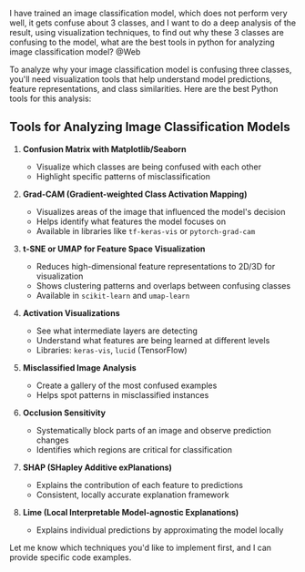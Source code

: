 I have trained an image classification model, which does not perform very well, it gets confuse about 3 classes, and I want to do a deep analysis of the result, using visualization techniques, to find out why these 3 classes are confusing to the model, what are the best tools in python for analyzing image classification model? @Web 

To analyze why your image classification model is confusing three classes, you'll need visualization tools that help understand model predictions, feature representations, and class similarities. Here are the best Python tools for this analysis:

## Tools for Analyzing Image Classification Models

1. **Confusion Matrix with Matplotlib/Seaborn**
   - Visualize which classes are being confused with each other
   - Highlight specific patterns of misclassification

2. **Grad-CAM (Gradient-weighted Class Activation Mapping)**
   - Visualizes areas of the image that influenced the model's decision
   - Helps identify what features the model focuses on
   - Available in libraries like `tf-keras-vis` or `pytorch-grad-cam`

3. **t-SNE or UMAP for Feature Space Visualization**
   - Reduces high-dimensional feature representations to 2D/3D for visualization
   - Shows clustering patterns and overlaps between confusing classes
   - Available in `scikit-learn` and `umap-learn`

4. **Activation Visualizations**
   - See what intermediate layers are detecting
   - Understand what features are being learned at different levels
   - Libraries: `keras-vis`, `lucid` (TensorFlow)

5. **Misclassified Image Analysis**
   - Create a gallery of the most confused examples
   - Helps spot patterns in misclassified instances

6. **Occlusion Sensitivity**
   - Systematically block parts of an image and observe prediction changes
   - Identifies which regions are critical for classification

7. **SHAP (SHapley Additive exPlanations)**
   - Explains the contribution of each feature to predictions
   - Consistent, locally accurate explanation framework

8. **Lime (Local Interpretable Model-agnostic Explanations)**
   - Explains individual predictions by approximating the model locally

Let me know which techniques you'd like to implement first, and I can provide specific code examples.
